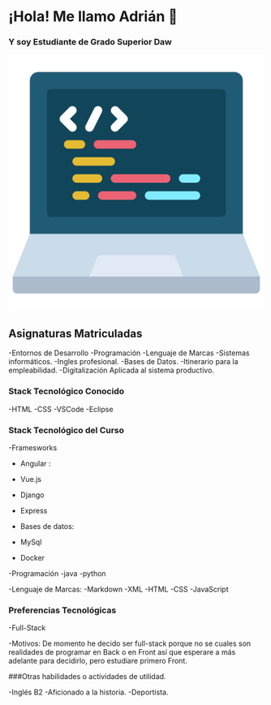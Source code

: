 # ¡Hola! Me llamo Adrián 🖖

### Y soy Estudiante de Grado Superior Daw
![](https://github.com/adrianlopez-ai/adrianlopez-ai/blob/main/programacion.png)


## Asignaturas Matriculadas

-Entornos de Desarrollo
-Programación
-Lenguaje de Marcas
-Sistemas informáticos.
-Ingles profesional.
-Bases de Datos.
-Itinerario para la empleabilidad.
-Digitalización Aplicada al sistema productivo.



### Stack Tecnológico Conocido

-HTML
-CSS
-VSCode
-Eclipse

### Stack Tecnológico del Curso

-Framesworks
- Angular :
- Vue.js
- Django
- Express

- Bases de datos:
- MySql
- Docker


-Programación 
-java
-python

-Lenguaje de Marcas:
-Markdown
-XML
-HTML
-CSS
-JavaScript



### Preferencias Tecnológicas

-Full-Stack

-Motivos: 
De momento he decido ser full-stack porque no se cuales son realidades de programar en Back o en Front así que esperare a más adelante para decidirlo, pero estudiare primero Front.



###Otras habilidades o actividades de utilidad.

-Inglés B2
-Aficionado a la historia.
-Deportista.




